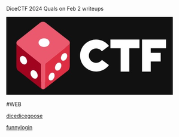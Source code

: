 DiceCTF 2024 Quals on Feb 2 writeups

![Alt text](LOGO.jpeg)

#WEB

[dicedicegoose](dicedicegoose)

[funnylogin](funnylogin)